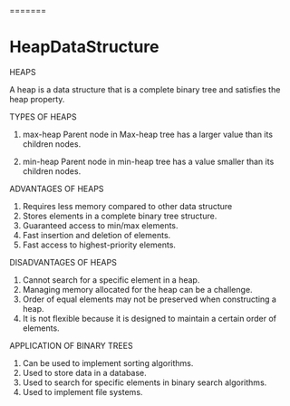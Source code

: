 
=======
# HeapDataStructure


HEAPS 

A heap is a data structure that is a complete binary tree and satisfies the heap property.

TYPES OF HEAPS
1. max-heap
   Parent node in Max-heap tree has a larger value than its children nodes.

2. min-heap
   Parent node in min-heap tree has a value smaller than its children nodes.

ADVANTAGES OF HEAPS
1. Requires less memory compared to other data structure
2. Stores elements in a complete binary tree structure.
3. Guaranteed access to min/max elements.
4. Fast insertion and deletion of elements.
5. Fast access to highest-priority elements.

DISADVANTAGES OF HEAPS
1. Cannot search for a specific element in a heap.
2. Managing memory allocated for the heap can be a challenge.
3. Order of equal elements may not be preserved when constructing a heap.
4. It is not flexible because it is designed to maintain a certain order of elements.

APPLICATION OF BINARY TREES
1. Can be used to implement sorting algorithms.
2. Used to store data in a database.
3. Used to search for specific elements in binary search algorithms.
4. Used to implement file systems.







